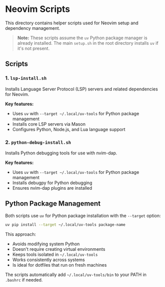 # Neovim Scripts

This directory contains helper scripts used for Neovim setup and dependency management.

> **Note:** These scripts assume the `uv` Python package manager is already installed. The main `setup.sh` in the root directory installs `uv` if it's not present.

## Scripts

### 1. `lsp-install.sh`

Installs Language Server Protocol (LSP) servers and related dependencies for Neovim.

**Key features:**
- Uses `uv` with `--target ~/.local/uv-tools` for Python package management
- Installs core LSP servers via Mason
- Configures Python, Node.js, and Lua language support

### 2. `python-debug-install.sh`

Installs Python debugging tools for use with nvim-dap.

**Key features:**
- Uses `uv` with `--target ~/.local/uv-tools` for Python package management
- Installs debugpy for Python debugging
- Ensures nvim-dap plugins are installed

## Python Package Management

Both scripts use `uv` for Python package installation with the `--target` option:

```bash
uv pip install --target ~/.local/uv-tools package-name
```

This approach:
- Avoids modifying system Python
- Doesn't require creating virtual environments
- Keeps tools isolated in `~/.local/uv-tools`
- Works consistently across systems
- Is ideal for dotfiles that run on fresh machines

The scripts automatically add `~/.local/uv-tools/bin` to your PATH in `.bashrc` if needed.